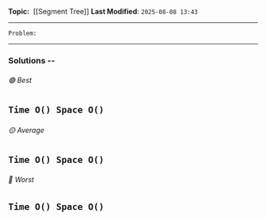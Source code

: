 **Topic:**  [[Segment Tree]]
**Last Modified**:  `2025-08-08 13:43`

---
`Problem:`


---

### Solutions -- 

###### 🟢 Best
 `Time O() Space O()` 
----------------------------------------------------------------------------------------------
###### 🟡 Average
 `Time O() Space O()` 
----------------------------------------------------------------------------------------------
###### 🔴 Worst
 `Time O() Space O()` 
----------------------------------------------------------------------------------------------

